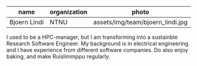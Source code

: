 **name** | **organization** | **photo**
---------|------------------| ---------
Bjoern Lindi | NTNU |  assets/img/team/bjoern_lindi.jpg

I used to be a HPC-manager, but I am transforming into a sustainble Research Software Engineer. My background is in electrical engineering and I have experience from different software companies. Do also enjoy baking, and make Ruislimmppu regularly.
